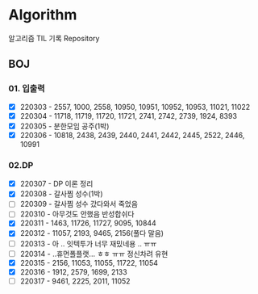 # Algorithm
알고리즘 TIL 기록 Repository

## BOJ

### 01. 입출력

- [x] 220303 - 2557, 1000, 2558, 10950, 10951, 10952, 10953, 11021, 11022
- [x] 220304 - 11718, 11719, 11720, 11721, 2741, 2742, 2739, 1924, 8393
- [x] 220305 - 분한모임 공주(1박)
- [x] 220306 - 10818, 2438, 2439, 2440, 2441, 2442, 2445, 2522, 2446, 10991

### 02.DP 

- [x] 220307 - DP 이론 정리
- [x] 220308 - 갈사찜 성수(1박)
- [ ] 220309 - 갈사찜 성수 갔다와서 죽었음
- [ ] 220310 - 아무것도 안했음 반성합쉬다 
- [x] 220311 - 1463, 11726, 11727, 9095, 10844
- [x] 220312 - 11057, 2193, 9465, 2156(풀다 말음)
- [ ] 220313 - 아 .. 잇텍투가 너무 재밌네용 .. ㅠㅠ
- [ ] 220314 - ..휴먼폴플랫... ㅎㅎ ㅠㅠ 정신차려 유현
- [x] 220315 - 2156, 11053, 11055, 11722, 11054
- [x] 220316 - 1912, 2579, 1699, 2133
- [ ] 220317 - 9461, 2225, 2011, 11052                                          